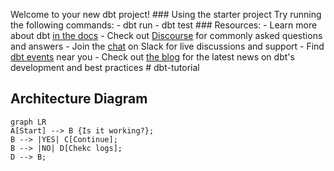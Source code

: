 Welcome to your new dbt project! ### Using the starter project Try running the following commands: - dbt run - dbt test ### Resources: - Learn more about dbt [in the docs](https://docs.getdbt.com/docs/introduction) - Check out [Discourse](https://discourse.getdbt.com/) for commonly asked questions and answers - Join the [chat](https://community.getdbt.com/) on Slack for live discussions and support - Find [dbt events](https://events.getdbt.com) near you - Check out [the blog](https://blog.getdbt.com/) for the latest news on dbt's development and best practices # dbt-tutorial 


## Architecture Diagram 

```mermaid 
graph LR 
A[Start] --> B {Is it working?}; 
B --> |YES| C[Continue]; 
B --> |NO| D[Chekc logs]; 
D --> B; 
```
